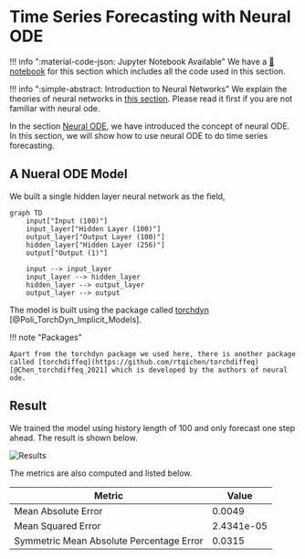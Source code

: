 # Time Series Forecasting with Neural ODE

!!! info ":material-code-json: Jupyter Notebook Available"
    We have a [:notebook: notebook](../../notebooks/neuralode_timeseries) for this section which includes all the code used in this section.


!!! info ":simple-abstract: Introduction to Neural Networks"
    We explain the theories of neural networks in [this section](../dynamical-systems/neural-ode.md). Please read it first if you are not familiar with neural ode.


In the section [Neural ODE](../dynamical-systems/neural-ode.md), we have introduced the concept of neural ODE. In this section, we will show how to use neural ODE to do time series forecasting.

## A Nueral ODE Model

We built a single hidden layer neural network as the field,

```mermaid
graph TD
    input["Input (100)"]
    input_layer["Hidden Layer (100)"]
    output_layer["Output Layer (100)"]
    hidden_layer["Hidden Layer (256)"]
    output["Output (1)"]

    input --> input_layer
    input_layer --> hidden_layer
    hidden_layer --> output_layer
    output_layer --> output
```

The model is built using the package called [torchdyn](https://github.com/DiffEqML/torchdyn) [@Poli_TorchDyn_Implicit_Models].

!!! note "Packages"

    Apart from the torchdyn package we used here, there is another package called [torchdiffeq](https://github.com/rtqichen/torchdiffeq) [@Chen_torchdiffeq_2021] which is developed by the authors of neural ode.


## Result

We trained the model using history length of 100 and only forecast one step ahead. The result is shown below.

![Results](../assets/timeseries.neural-ode/neuralode_univariate_results.png)

The metrics are also computed and listed below.

| Metric | Value |
| --- | --- |
| Mean Absolute Error | 0.0049 |
| Mean Squared Error | 2.4341e-05 |
| Symmetric Mean Absolute Percentage Error | 0.0315 |
